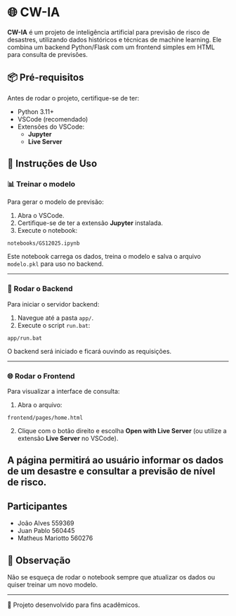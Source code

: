 
# 🌐 CW-IA

**CW-IA** é um projeto de inteligência artificial para previsão de risco de desastres, utilizando dados históricos e técnicas de machine learning. Ele combina um backend Python/Flask com um frontend simples em HTML para consulta de previsões.

## 📦 Pré-requisitos

Antes de rodar o projeto, certifique-se de ter:

- Python 3.11+
- VSCode (recomendado)
- Extensões do VSCode:
  - **Jupyter**
  - **Live Server**

## 📑 Instruções de Uso

### 📊 Treinar o modelo

Para gerar o modelo de previsão:

1. Abra o VSCode.
2. Certifique-se de ter a extensão **Jupyter** instalada.
3. Execute o notebook:

```
notebooks/GS12025.ipynb
```

Este notebook carrega os dados, treina o modelo e salva o arquivo `modelo.pkl` para uso no backend.

---

### 🚀 Rodar o Backend

Para iniciar o servidor backend:

1. Navegue até a pasta `app/`.
2. Execute o script `run.bat`:

```
app/run.bat
```

O backend será iniciado e ficará ouvindo as requisições.

---

### 🌐 Rodar o Frontend

Para visualizar a interface de consulta:

1. Abra o arquivo:

```
frontend/pages/home.html
```

2. Clique com o botão direito e escolha **Open with Live Server** (ou utilize a extensão **Live Server** no VSCode).

A página permitirá ao usuário informar os dados de um desastre e consultar a previsão de nível de risco.
---

## Participantes

- João Alves 559369
- Juan Pablo 560445
- Matheus Mariotto 560276

## 📌 Observação

Não se esqueça de rodar o notebook sempre que atualizar os dados ou quiser treinar um novo modelo.

---

🚀 Projeto desenvolvido para fins acadêmicos.

